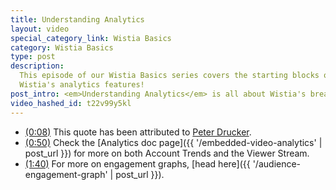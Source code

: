 ```yaml
---
title: Understanding Analytics
layout: video
special_category_link: Wistia Basics
category: Wistia Basics
type: post
description: 
  This episode of our Wistia Basics series covers the starting blocks of 
  Wistia's analytics features!
post_intro: <em>Understanding Analytics</em> is all about Wistia's bread-and-butter - the powerful analytics provided for embedded video plays.
video_hashed_id: t22v99y5kl
---
```


* <a href="#" class="chapter_link" onclick="wistiaEmbed.time(8).play(); return false;"><i class="icon-play"></i>(0:08)</a> This quote has been attributed to <a href="http://en.wikipedia.org/wiki/Peter_Drucker" target="_blank">Peter Drucker</a>.
* <a href="#" class="chapter_link" onclick="wistiaEmbed.time(50).play(); return false;"><i class="icon-play"></i>(0:50)</a> Check the [Analytics doc page]({{ '/embedded-video-analytics' | post_url }}) for more on both Account Trends and the Viewer Stream.
* <a href="#" class="chapter_link" onclick="wistiaEmbed.time(100).play(); return false;"><i class="icon-play"></i>(1:40)</a> For more on engagement graphs, [head here]({{ '/audience-engagement-graph' | post_url }}).
